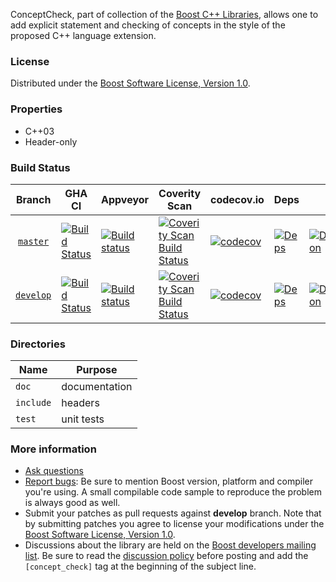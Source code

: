 ConceptCheck, part of collection of the [Boost C++ Libraries](https://github.com/boostorg), 
allows one to add explicit statement and checking of concepts in the style of the proposed C++ language extension.

### License

Distributed under the [Boost Software License, Version 1.0](https://www.boost.org/LICENSE_1_0.txt).

### Properties

* C++03
* Header-only

### Build Status

<!-- boost-ci/tools/makebadges.sh --project concept_check --appveyor qj0837owatwej9ws --codecov 4FWH598KON --coverity 16317 -->
| Branch          | GHA CI | Appveyor | Coverity Scan | codecov.io | Deps | Docs | Tests |
| :-------------: | ------ | -------- | ------------- | ---------- | ---- | ---- | ----- |
| [`master`](https://github.com/boostorg/concept_check/tree/master) | [![Build Status](https://github.com/boostorg/concept_check/actions/workflows/ci.yml/badge.svg?branch=master)](https://github.com/boostorg/concept_check/actions?query=branch:master) | [![Build status](https://ci.appveyor.com/api/projects/status/qj0837owatwej9ws/branch/master?svg=true)](https://ci.appveyor.com/project/cppalliance/concept-check/branch/master) | [![Coverity Scan Build Status](https://scan.coverity.com/projects/16317/badge.svg)](https://scan.coverity.com/projects/boostorg-concept_check) | [![codecov](https://codecov.io/gh/boostorg/concept_check/branch/master/graph/badge.svg?token=4FWH598KON)](https://codecov.io/gh/boostorg/concept_check/tree/master) | [![Deps](https://img.shields.io/badge/deps-master-brightgreen.svg)](https://pdimov.github.io/boostdep-report/master/concept_check.html) | [![Documentation](https://img.shields.io/badge/docs-master-brightgreen.svg)](https://www.boost.org/doc/libs/master/libs/concept_check) | [![Enter the Matrix](https://img.shields.io/badge/matrix-master-brightgreen.svg)](https://www.boost.org/development/tests/master/developer/concept_check.html)
| [`develop`](https://github.com/boostorg/concept_check/tree/develop) | [![Build Status](https://github.com/boostorg/concept_check/actions/workflows/ci.yml/badge.svg?branch=develop)](https://github.com/boostorg/concept_check/actions?query=branch:develop) | [![Build status](https://ci.appveyor.com/api/projects/status/qj0837owatwej9ws/branch/develop?svg=true)](https://ci.appveyor.com/project/cppalliance/concept-check/branch/develop) | [![Coverity Scan Build Status](https://scan.coverity.com/projects/16317/badge.svg)](https://scan.coverity.com/projects/boostorg-concept_check) | [![codecov](https://codecov.io/gh/boostorg/concept_check/branch/develop/graph/badge.svg?token=4FWH598KON)](https://codecov.io/gh/boostorg/concept_check/tree/develop) | [![Deps](https://img.shields.io/badge/deps-develop-brightgreen.svg)](https://pdimov.github.io/boostdep-report/develop/concept_check.html) | [![Documentation](https://img.shields.io/badge/docs-develop-brightgreen.svg)](https://www.boost.org/doc/libs/develop/libs/concept_check) | [![Enter the Matrix](https://img.shields.io/badge/matrix-develop-brightgreen.svg)](https://www.boost.org/development/tests/develop/developer/concept_check.html)

### Directories

| Name        | Purpose                        |
| ----------- | ------------------------------ |
| `doc`       | documentation                  |
| `include`   | headers                        |
| `test`      | unit tests                     |

### More information

* [Ask questions](https://stackoverflow.com/questions/ask?tags=c%2B%2B,boost,boost-concept_check)
* [Report bugs](https://github.com/boostorg/concept_check/issues): Be sure to mention Boost version, platform and compiler you're using. A small compilable code sample to reproduce the problem is always good as well.
* Submit your patches as pull requests against **develop** branch. Note that by submitting patches you agree to license your modifications under the [Boost Software License, Version 1.0](https://www.boost.org/LICENSE_1_0.txt).
* Discussions about the library are held on the [Boost developers mailing list](https://www.boost.org/community/groups.html#main). Be sure to read the [discussion policy](https://www.boost.org/community/policy.html) before posting and add the `[concept_check]` tag at the beginning of the subject line.

